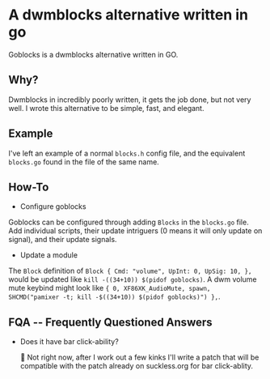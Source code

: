 # A dwmblocks alternative written in go
Goblocks is a dwmblocks alternative written in GO.

## Why?
Dwmblocks in incredibly poorly written, it gets the job done, but not very well. I wrote this alternative to be simple, fast, and elegant.

## Example
I've left an example of a normal `blocks.h` config file, and the equivalent `blocks.go` found in the file of the same name.

## How-To
- Configure goblocks

Goblocks can be configured through adding `Blocks` in the `blocks.go` file. Add individual scripts, their update intriguers (0 means it will only update on signal), and their update signals.

- Update a module

The `Block` definition of `Block { Cmd: "volume", UpInt: 0, UpSig: 10, },` would be updated like `kill -((34+10)) $(pidof goblocks)`. A dwm volume mute keybind might look like `{ 0, XF86XK_AudioMute, spawn, SHCMD("pamixer -t; kill -$((34+10)) $(pidof goblocks)") },`.

## FQA -- Frequently Questioned Answers

+ Does it have bar click-ability?

	 Not right now, after I work out a few kinks I'll write a patch that will be compatible with the patch already on suckless.org for bar click-ablity.
